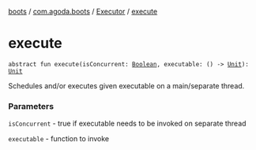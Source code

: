 [boots](../../index.md) / [com.agoda.boots](../index.md) / [Executor](index.md) / [execute](./execute.md)

# execute

`abstract fun execute(isConcurrent: `[`Boolean`](https://kotlinlang.org/api/latest/jvm/stdlib/kotlin/-boolean/index.html)`, executable: () -> `[`Unit`](https://kotlinlang.org/api/latest/jvm/stdlib/kotlin/-unit/index.html)`): `[`Unit`](https://kotlinlang.org/api/latest/jvm/stdlib/kotlin/-unit/index.html)

Schedules and/or executes given executable on a main/separate thread.

### Parameters

`isConcurrent` - true if executable needs to be invoked on separate thread

`executable` - function to invoke